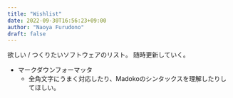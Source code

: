 ```yaml
---
title: "Wishlist"
date: 2022-09-30T16:56:23+09:00
author: "Naoya Furudono"
draft: false
---
```


欲しい / つくりたいソフトウェアのリスト。
随時更新していく。

- マークダウンフォーマッタ
    - 全角文字にうまく対応したり、Madokoのシンタックスを理解したりしてほしい。

